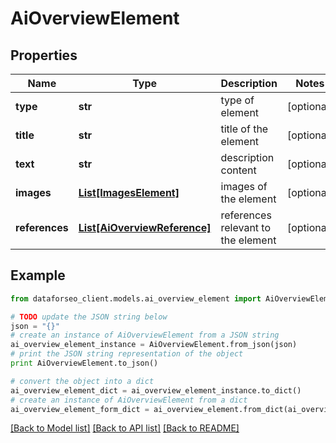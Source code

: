 # AiOverviewElement


## Properties

Name | Type | Description | Notes
------------ | ------------- | ------------- | -------------
**type** | **str** | type of element | [optional] 
**title** | **str** | title of the element | [optional] 
**text** | **str** | description content | [optional] 
**images** | [**List[ImagesElement]**](ImagesElement.md) | images of the element | [optional] 
**references** | [**List[AiOverviewReference]**](AiOverviewReference.md) | references relevant to the element | [optional] 

## Example

```python
from dataforseo_client.models.ai_overview_element import AiOverviewElement

# TODO update the JSON string below
json = "{}"
# create an instance of AiOverviewElement from a JSON string
ai_overview_element_instance = AiOverviewElement.from_json(json)
# print the JSON string representation of the object
print AiOverviewElement.to_json()

# convert the object into a dict
ai_overview_element_dict = ai_overview_element_instance.to_dict()
# create an instance of AiOverviewElement from a dict
ai_overview_element_form_dict = ai_overview_element.from_dict(ai_overview_element_dict)
```
[[Back to Model list]](../README.md#documentation-for-models) [[Back to API list]](../README.md#documentation-for-api-endpoints) [[Back to README]](../README.md)


